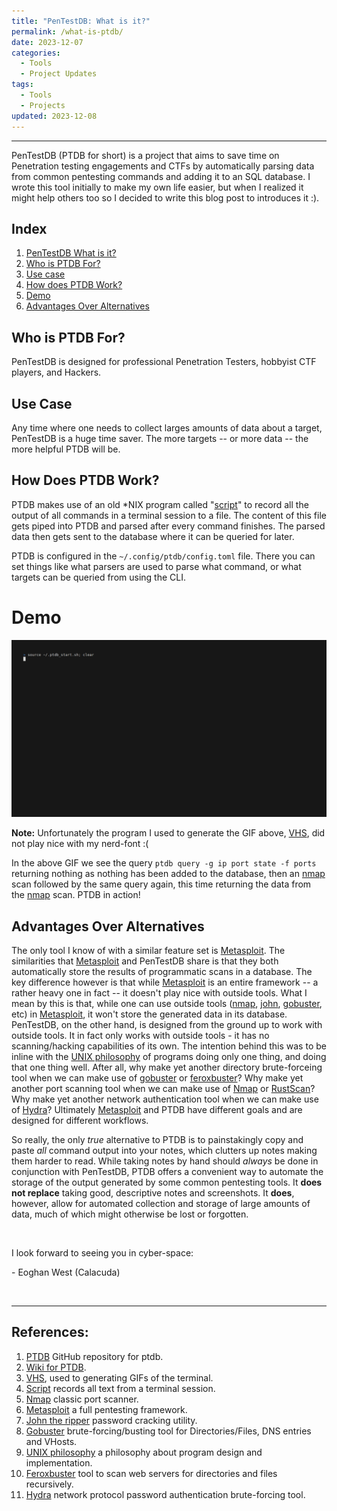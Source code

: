 ```yaml
---
title: "PenTestDB: What is it?"
permalink: /what-is-ptdb/
date: 2023-12-07
categories:
  - Tools
  - Project Updates
tags:
  - Tools
  - Projects
updated: 2023-12-08
---
```


---

PenTestDB (PTDB for short) is a project that aims to save time on Penetration testing engagements and CTFs by automatically parsing data from common pentesting commands and adding it to an SQL database. I wrote this tool initially to make my own life easier, but when I realized it might help others too so I decided to write this blog post to introduces it :).  

## Index
1. [PenTestDB What is it?](#pentestdb-what-is-it)
2. [Who is PTDB For?](#who-is-ptdb-for)
3. [Use case](#use-case)
4. [How does PTDB Work?](#how-does-ptdb-work)
5. [Demo](#demo)
6. [Advantages Over Alternatives](#advantages-over-alternatives)

## Who is PTDB For?
PenTestDB is designed for professional Penetration Testers, hobbyist CTF players, and Hackers.

## Use Case
Any time where one needs to collect larges amounts of data about a target, PenTestDB is a huge time saver. The more targets -- or more data -- the more helpful PTDB will be.

## How Does PTDB Work?
PTDB makes use of an old \*NIX program called "[script](https://en.wikipedia.org/wiki/Script_(Unix))" to record all the output of all commands in a terminal session to a file. The content of this file gets piped into PTDB and parsed after every command finishes. The parsed data then gets sent to the database where it can be queried for later.

PTDB is configured in the `~/.config/ptdb/config.toml` file. There you can set things like what parsers are used to parse what command, or what targets can be queried from using the CLI.

# Demo
<img alt="PTDB Demo Gif" src="/assets/images/ptdb-demo.gif" width="600" />

**Note:** Unfortunately the program I used to generate the GIF above, [VHS](https://github.com/charmbracelet/vhs), did not play nice with my nerd-font :(

In the above GIF we see the query `ptdb query -g ip port state -f ports` returning nothing as nothing has been added to the database, then an [nmap](https://nmap.org/) scan followed by the same query again, this time returning the data from the [nmap](https://nmap.org/) scan. PTDB in action! 

## Advantages Over Alternatives
The only tool I know of with a similar feature set is [Metasploit](https://www.metasploit.com/). The similarities that [Metasploit](https://www.metasploit.com/) and PenTestDB share is that they both automatically store the results of programmatic scans in a database. The key difference however is that while [Metasploit](https://www.metasploit.com/) is an entire framework -- a rather heavy one in fact -- it doesn't play nice with outside tools. What I mean by this is that, while one can use outside tools ([nmap](https://nmap.org/), [john](https://www.openwall.com/john/), [gobuster](https://github.com/OJ/gobuster), etc) in [Metasploit](https://www.metasploit.com/), it won't store the generated data in its database. PenTestDB, on the other hand, is designed from the ground up to work with outside tools. It in fact only works with outside tools - it has no scanning/hacking capabilities of its own. The intention behind this was to be inline with the [UNIX philosophy](https://en.wikipedia.org/wiki/Unix_philosophy) of programs doing only one thing, and doing that one thing well. After all, why make yet another directory brute-forceing tool when we can make use of [gobuster](https://github.com/OJ/gobuster) or [feroxbuster](https://github.com/epi052/feroxbuster)? Why make yet another port scanning tool when we can make use of [Nmap](https://nmap.org/) or [RustScan](https://github.com/RustScan/RustScan)? Why make yet another network authentication tool when we can make use of [Hydra](https://github.com/vanhauser-thc/thc-hydra)? Ultimately [Metasploit](https://www.metasploit.com/) and PTDB have different goals and are designed for different workflows.

So really, the only *true* alternative to PTDB is to painstakingly copy and paste *all* command output into your notes, which clutters up notes making them harder to read. While taking notes by hand should *always* be done in conjunction with PenTestDB, PTDB offers a convenient way to automate the storage of the output generated by some common pentesting tools. It **does not replace** taking good, descriptive notes and screenshots. It **does**, however, allow for automated collection and storage of large amounts of data, much of which might otherwise be lost or forgotten.

<br>

I look forward to seeing you in cyber-space:

\- Eoghan West (Calacuda)

<br>

<hr style="text-align:center">

## References:
1. [PTDB](https://github.com/calacuda/PenTestDB) GitHub repository for ptdb.
2. [Wiki for PTDB](https://github.com/calacuda/PenTestDB/wiki).
3. [VHS](https://github.com/charmbracelet/vhs), used to generating GIFs of the terminal.
4. [Script](https://en.wikipedia.org/wiki/Script_(Unix)) records all text from a terminal session.
5. [Nmap](https://nmap.org/) classic port scanner.
6. [Metasploit](https://www.metasploit.com/) a full pentesting framework.
7. [John the ripper](https://www.openwall.com/john/) password cracking utility.
8. [Gobuster](https://github.com/OJ/gobuster) brute-forcing/busting tool for Directories/Files, DNS entries and VHosts.
9. [UNIX philosophy](https://en.wikipedia.org/wiki/Unix_philosophy) a philosophy about program design and implementation. 
10. [Feroxbuster](https://github.com/epi052/feroxbuster) tool to scan web servers for directories and files recursively.
11. [Hydra](https://github.com/vanhauser-thc/thc-hydra) network protocol password authentication brute-forcing tool.